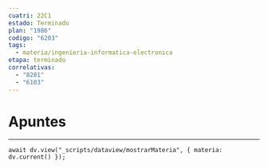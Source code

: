 ```yaml
---
cuatri: 22C1
estado: Terminado
plan: "1986"
codigo: "6203"
tags:
  - materia/ingenieria-informatica-electronica
etapa: terminado
correlativas:
  - "8201"
  - "6103"
---
```

# Apuntes 
---
```dataviewjs
await dv.view("_scripts/dataview/mostrarMateria", { materia: dv.current() });
```